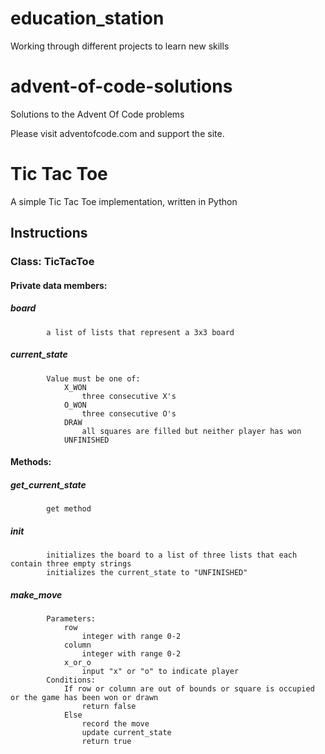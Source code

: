 # education_station
Working through different projects to learn new skills

# advent-of-code-solutions
Solutions to the Advent Of Code problems

Please visit adventofcode.com and support the site.

# Tic Tac Toe
A simple Tic Tac Toe implementation, written in Python

## Instructions
### Class: TicTacToe
####    Private data members:
#####        board
            a list of lists that represent a 3x3 board
#####        current_state
            Value must be one of:
                X_WON
                    three consecutive X's
                O_WON
                    three consecutive O's
                DRAW
                    all squares are filled but neither player has won
                UNFINISHED
 ####   Methods:
 #####       get_current_state
            get method
 #####       init
            initializes the board to a list of three lists that each contain three empty strings
            initializes the current_state to "UNFINISHED"
#####        make_move
            Parameters:
                row
                    integer with range 0-2
                column
                    integer with range 0-2
                x_or_o
                    input "x" or "o" to indicate player
            Conditions:
                If row or column are out of bounds or square is occupied or the game has been won or drawn
                    return false
                Else
                    record the move
                    update current_state
                    return true
